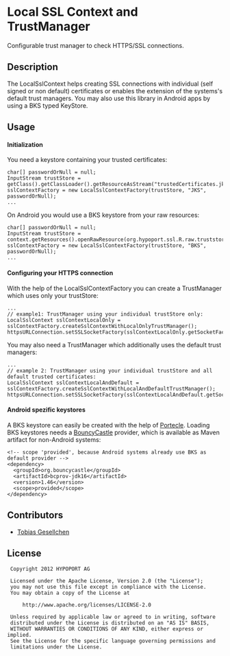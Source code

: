 # Local SSL Context and TrustManager

Configurable trust manager to check HTTPS/SSL connections.

## Description

The LocalSslContext helps creating SSL connections with individual (self signed or non default) certificates or enables
the extension of the systems's default trust managers. You may also use this library in Android apps by using
a BKS typed KeyStore.


## Usage

#### Initialization
You need a keystore containing your trusted certificates:

    char[] passwordOrNull = null;
    InputStream trustStore = getClass().getClassLoader().getResourceAsStream("trustedCertificates.jks");
    sslContextFactory = new LocalSslContextFactory(trustStore, "JKS", passwordOrNull);
    ...

On Android you would use a BKS keystore from your raw resources:

    char[] passwordOrNull = null;
    InputStream trustStore = context.getResources().openRawResource(org.hypoport.ssl.R.raw.truststore);
    sslContextFactory = new LocalSslContextFactory(trustStore, "BKS", passwordOrNull);
    ...

#### Configuring your HTTPS connection
With the help of the LocalSslContextFactory you can create a TrustManager which uses only your trustStore:

    ...
    // example1: TrustManager using your individual trustStore only:
    LocalSslContext sslContextLocalOnly = sslContextFactory.createSslContextWithLocalOnlyTrustManager();
    httpsURLConnection.setSSLSocketFactory(sslContextLocalOnly.getSocketFactory());

You may also need a TrustManager which additionally uses the default trust managers:

    ...
    // example 2: TrustManager using your individual trustStore and all default trusted certificates:
    LocalSslContext sslContextLocalAndDefault = sslContextFactory.createSslContextWithLocalAndDefaultTrustManager();
    httpsURLConnection.setSSLSocketFactory(sslContextLocalAndDefault.getSocketFactory());

#### Android spezific keystores
A BKS keystore can easily be created with the help of [Portecle](http://portecle.sourceforge.net/). Loading BKS keystores needs a [BouncyCastle](http://www.bouncycastle.org/) provider, which is available as Maven artifact for non-Android systems:

    <!-- scope 'provided', because Android systems already use BKS as default provider -->
    <dependency>
      <groupId>org.bouncycastle</groupId>
      <artifactId>bcprov-jdk16</artifactId>
      <version>1.46</version>
      <scope>provided</scope>
    </dependency>


## Contributors
- [Tobias Gesellchen](https://github.com/gesellix)


## License
     Copyright 2012 HYPOPORT AG

     Licensed under the Apache License, Version 2.0 (the "License");
     you may not use this file except in compliance with the License.
     You may obtain a copy of the License at

         http://www.apache.org/licenses/LICENSE-2.0

     Unless required by applicable law or agreed to in writing, software
     distributed under the License is distributed on an "AS IS" BASIS,
     WITHOUT WARRANTIES OR CONDITIONS OF ANY KIND, either express or implied.
     See the License for the specific language governing permissions and
     limitations under the License.
